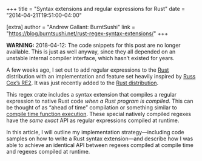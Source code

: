+++
title = "Syntax extensions and regular expressions for Rust"
date = "2014-04-21T19:51:00-04:00"

[extra]
author = "Andrew Gallant: BurntSushi"
link = "https://blog.burntsushi.net/rust-regex-syntax-extensions/"
+++
<p><strong>WARNING:</strong> <!-- raw HTML omitted -->2018-04-12<!-- raw HTML omitted -->: The code snippets for this post are no longer
available. This is just as well anyway, since they all depended on an unstable
internal compiler interface, which hasn&rsquo;t existed for years.</p>
<p>A few weeks ago, I set out to add regular expressions to the
<a href="http://www.rust-lang.org/">Rust</a>
distribution with an implementation and feature set heavily inspired by
<a href="http://swtch.com/~rsc/regexp/">Russ Cox&rsquo;s RE2</a>.
It was just recently added to the
<a href="http://static.rust-lang.org/doc/master/regex/index.html">Rust distribution</a>.</p>
<p>This regex crate includes a syntax extension that compiles a regular expression
to native Rust code <em>when a Rust program is compiled</em>. This can be thought of
as &ldquo;ahead of time&rdquo; compilation or
something similar to <a href="http://en.wikipedia.org/wiki/Compile_time_function_execution">compile time function
execution</a>.
These special natively compiled regexes have the <em>same exact</em> API as regular
expressions compiled at runtime.</p>
<p>In this article, I will outline my implementation strategy&mdash;including code
samples on how to write a Rust syntax extension&mdash;and describe how I was able
to achieve an identical API between regexes compiled at compile time and
regexes compiled at runtime.</p>